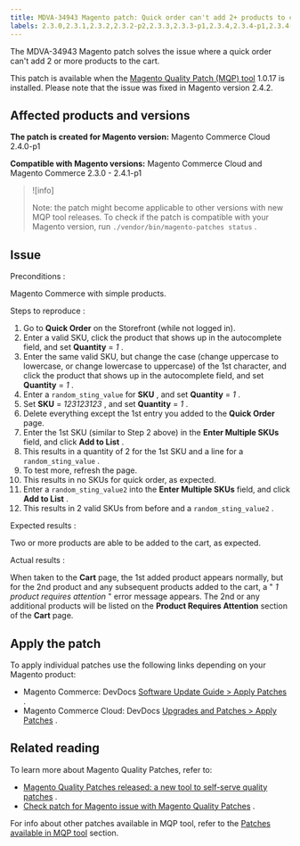 ```yaml
---
title: MDVA-34943 Magento patch: Quick order can't add 2+ products to cart
labels: 2.3.0,2.3.1,2.3.2,2.3.2-p2,2.3.3,2.3.3-p1,2.3.4,2.3.4-p1,2.3.4-p2,2.3.5,2.3.5-p1,2.3.5-p2,2.3.6,2.3.6-p1,2.4.0,2.4.0-p1,2.4.1,2.4.1-p1,MQP 1.0.17,MQP patches,Magento Commerce,Magento Commerce Cloud,Magento Quality Patches,SKU,cart,products,quick order
---
```


The MDVA-34943 Magento patch solves the issue where a quick order can't add 2 or more products to the cart.

This patch is available when the [Magento Quality Patch (MQP) tool](https://devdocs.magento.com/guides/v2.4/comp-mgr/patching.html#mqp) 1.0.17 is installed. Please note that the issue was fixed in Magento version 2.4.2.

## Affected products and versions

 **The patch is created for Magento version:** Magento Commerce Cloud 2.4.0-p1

 **Compatible with Magento versions:** Magento Commerce Cloud and Magento Commerce 2.3.0 - 2.4.1-p1

>![info]
>
>Note: the patch might become applicable to other versions with new MQP tool releases. To check if the patch is compatible with your Magento version, run `./vendor/bin/magento-patches status` .

## Issue

 <span class="wysiwyg-underline">Preconditions</span> :

Magento Commerce with simple products.

 <span class="wysiwyg-underline">Steps to reproduce</span> :

1. Go to **Quick Order** on the Storefront (while not logged in).
1. Enter a valid SKU, click the product that shows up in the autocomplete field, and set **Quantity** = *1* .
1. Enter the same valid SKU, but change the case (change uppercase to lowercase, or change lowercase to uppercase) of the 1st character, and click the product that shows up in the autocomplete field, and set **Quantity** = *1* .
1. Enter a `random_sting_value` for **SKU** , and set **Quantity** = *1* .
1. Set **SKU** = *123123123* , and set **Quantity** = *1* .
1. Delete everything except the 1st entry you added to the **Quick Order** page.
1. Enter the 1st SKU (similar to Step 2 above) in the **Enter Multiple SKUs** field, and click **Add to List** .
1. This results in a quantity of 2 for the 1st SKU and a line for a `random_sting_value` .
1. To test more, refresh the page.
1. This results in no SKUs for quick order, as expected.
1. Enter a `random_sting_value2` into the **Enter Multiple SKUs** field, and click **Add to List** .
1. This results in 2 valid SKUs from before and a `random_sting_value2` .

 <span class="wysiwyg-underline">Expected results</span> :

Two or more products are able to be added to the cart, as expected.

 <span class="wysiwyg-underline">Actual results</span> :

When taken to the **Cart** page, the 1st added product appears normally, but for the 2nd product and any subsequent products added to the cart, a " *1 product requires attention* " error message appears. The 2nd or any additional products will be listed on the **Product Requires Attention** section of the **Cart** page.

## Apply the patch

To apply individual patches use the following links depending on your Magento product:

* Magento Commerce: DevDocs [Software Update Guide > Apply Patches](https://devdocs.magento.com/guides/v2.4/comp-mgr/patching.html) .
* Magento Commerce Cloud: DevDocs [Upgrades and Patches > Apply Patches](https://devdocs.magento.com/cloud/project/project-patch.html) .

## Related reading

To learn more about Magento Quality Patches, refer to:

* [Magento Quality Patches released: a new tool to self-serve quality patches](https://support.magento.com/hc/en-us/articles/360047139492) .
* [Check patch for Magento issue with Magento Quality Patches](https://support.magento.com/hc/en-us/articles/360047125252) .

For info about other patches available in MQP tool, refer to the [Patches available in MQP tool](https://support.magento.com/hc/en-us/sections/360010506631-Patches-available-in-MQP-tool-) section.